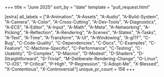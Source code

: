 +++
title = "June 2025"
sort_by = "date"
template = "pull_request.html"

[extra]
all_labels = ["A-Animation", "A-Assets", "A-Audio", "A-Build-System", "A-Camera", "A-Color", "A-Cross-Cutting", "A-Dev-Tools", "A-Diagnostics", "A-ECS", "A-Editor", "A-Input", "A-Math", "A-Meta", "A-Networking", "A-Picking", "A-Reflection", "A-Rendering", "A-Scenes", "A-States", "A-Tasks", "A-Text", "A-Time", "A-Transform", "A-UI", "A-Windowing", "A-glTF", "C-Bug", "C-Code-Quality", "C-Dependencies", "C-Docs", "C-Examples", "C-Feature", "C-Machine-Specific", "C-Performance", "C-Testing", "C-Usability", "D-Complex", "D-Macros", "D-Modest", "D-Shaders", "D-Straightforward", "D-Trivial", "M-Deliberate-Rendering-Change", "O-Linux", "O-iOS", "P-Critical", "P-High", "P-Regression", "S-Adopt-Me", "X-Blessed", "X-Contentious", "X-Controversial"]
unique_pr_count = 156
+++
